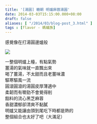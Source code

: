 ```yaml
---
title: '[湯圓] 糖朝 明爐麻蓉湯圓'
date: 2014-03-03T15:15:00.000+08:00
draft: false
aliases: [ "/2014/03/blog-post_3.html" ]
tags : [flavor - 螞蟻族]
---
```


感覺像在打湯圓邊爐般  

![](/images/thesweetdynasty.jpg)

一整個明爐上檯，有點氣勢  
薑湯的氣味就一直飄出來  
喝了薑湯，不太甜而且老薑味濃  
驅寒驅風一流  
圓滾圓滾的湯圓皮厚薄適中  
柔韌而有嚼勁不會覺得削  
餡料的流心黑芝麻蓉  
香甜濃郁卻清爽不黏膩  
明爐又能讓由頭到尾吃下時都是熱的  
整個組合也太好了吧（大滿足）
